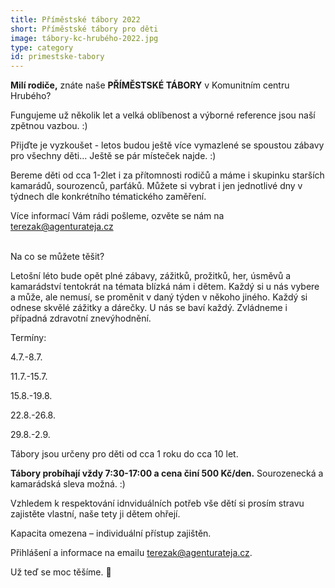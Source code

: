 ```yaml
---
title: Příměstské tábory 2022
short: Příměstské tábory pro děti
image: tábory-kc-hrubého-2022.jpg
type: category
id: primestske-tabory
---
```

**Milí rodiče,** znáte naše **PŘÍMĚSTSKÉ TÁBORY** v Komunitním centru Hrubého?

Fungujeme už několik let a velká oblíbenost a výborné reference jsou naší zpětnou vazbou. :) 

Přijďte je vyzkoušet - letos budou ještě více vymazlené se spoustou zábavy pro všechny děti... Ještě se pár místeček najde. :)

Bereme děti od cca 1-2let i za přítomnosti rodičů a máme i skupinku starších kamarádů, sourozenců, parťáků. Můžete si vybrat i jen jednotlivé dny v týdnech dle konkrétního tématického zaměření.

Více informací Vám rádi pošleme, ozvěte se nám na [terezak@agenturateja.cz](mailto:terezak@agenturateja.cz)

\
Na co se můžete těšit?

Letošní léto bude opět plné zábavy, zážitků, prožitků, her, úsměvů a kamarádství tentokrát na témata blízká nám i dětem. Každý si u nás vybere a může, ale nemusí, se proměnit v daný týden v někoho jiného. Každý si odnese skvělé zážitky a dárečky. U nás se baví každý. Zvládneme i případná zdravotní znevýhodnění.

Termíny:

4.7.-8.7.

11.7.-15.7.

15.8.-19.8.

22.8.-26.8.

29.8.-2.9.

Tábory jsou určeny pro děti od cca 1 roku do cca 10 let. 

**Tábory probíhají vždy 7:30-17:00 a cena činí 500 Kč/den.** Sourozenecká a kamarádská sleva možná. :)

Vzhledem k respektování idnviduálních potřeb vše dětí si prosím stravu zajistěte vlastní, naše tety ji dětem ohřejí.

Kapacita omezena – individuální přístup zajištěn.

Přihlášení a informace na emailu terezak@agenturateja.cz.

Už teď se moc těšíme. 🙂